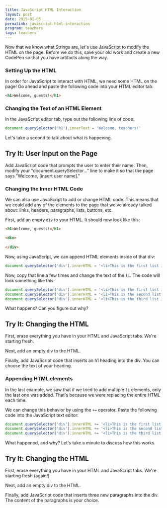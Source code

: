 ```yaml
---
title: JavaScript HTML Interaction
layout: post
date: 2015-01-05
permalink: javascript-html-interaction
program: teachers
tags: teachers
---
```


Now that we know what Strings are, let's use JavaScript to modify the HTML on the page. Before we do this, save your old work and create a new CodePen so that you have artifacts along the way. 

### Setting Up the HTML

In order for JavaScript to interact with HTML, we need some HTML on the page! Go ahead and paste the following code into your HTML editor tab:


```html
<h1>Welcome, guests!</h1>
```

### Changing the Text of an HTML Element

In the JavaScript editor tab, type out the following line of code:

```js
document.querySelector('h1').innerText = 'Welcome, teachers!'
```

Let's take a second to talk about what is happening.

<div class="try-it">
<h2>Try It: User Input on the Page</h2>

<p>Add JavaScript code that prompts the user to enter their name. Then, modify your "document.querySelector..." line to make it so that the page says "Welcome, [insert user name]."</p>
</div>

### Changing the Inner HTML Code

We can also use JavaScript to add or change HTML code. This means that we could add any of the elements to the page that we've already talked about: links, headers, paragraphs, lists, buttons, etc.

First, add an empty `div` to your HTML. It should now look like this:

```html
<h1>Welcome, guests!</h1>

<div>
  
</div>
```

Now, using JavaScript, we can append HTML elements inside of that div:

```js
document.querySelector('div').innerHTML = '<li>This is the first list item!</li>'
```

Now, copy that line a few times and change the text of the `li`. The code will look something like this:

```js
document.querySelector('div').innerHTML = '<li>This is the first list item!</li>'
document.querySelector('div').innerHTML = '<li>This is the second list item!</li>'
document.querySelector('div').innerHTML = '<li>This is the third list item!</li>'
```

What happens? Can you figure out why? 

<div class="try-it">
<h2>Try It: Changing the HTML</h2>

<p>First, erase everything you have in your HTML and JavaScript tabs. We're starting fresh.</p>
<p>Next, add an empty div to the HTML.</p>
<p>Finally, add JavaScript code that inserts an h1 heading into the div. You can choose the text of your heading.</p>
</div>

### Appending HTML elements

In the last example, we saw that if we tried to add multiple `li` elements, only the last one was added. That's because we were replacing the entire HTML each time. 

We can change this behavior by using the `+=` operator. Paste the following code into the JavaScript text editor:

```js
document.querySelector('div').innerHTML += '<li>This is the first list item!</li>'
document.querySelector('div').innerHTML += '<li>This is the second list item!</li>'
document.querySelector('div').innerHTML += '<li>This is the third list item!</li>'
```

What happened, and why? Let's take a minute to discuss how this works.


<div class="try-it">
<h2>Try It: Changing the HTML</h2>

<p>First, erase everything you have in your HTML and JavaScript tabs. We're starting fresh (again!)</p>
<p>Next, add an empty div to the HTML.</p>
<p>Finally, add JavaScript code that inserts three new paragraphs into the div. The content of the paragraphs is your choice.</p>
</div>

